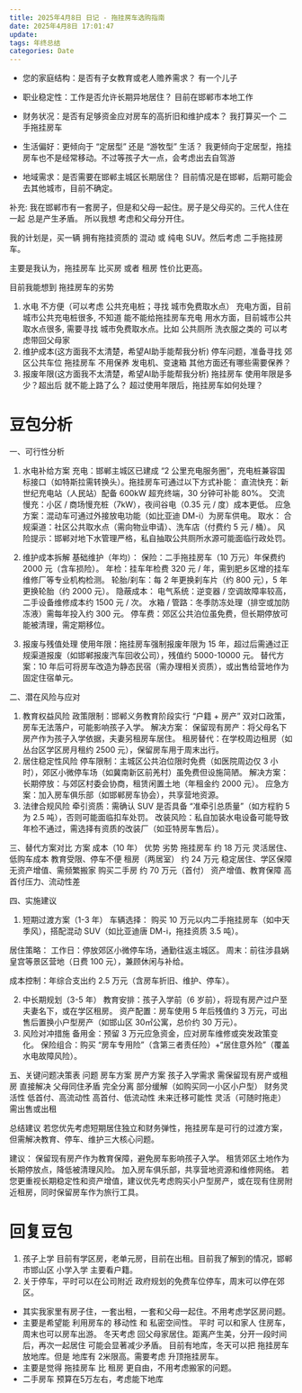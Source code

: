 ```yaml
---
title: 2025年4月8日 日记 - 拖挂房车选购指南
date: 2025年4月8日 17:01:47
update: 
tags: 年终总结
categories: Date
---
```

+ 您的家庭结构：是否有子女教育或老人赡养需求？
  有一个儿子

+ 职业稳定性：工作是否允许长期异地居住？
  目前在邯郸市本地工作

+ 财务状况：是否有足够资金应对房车的高折旧和维护成本？
  我打算买一个 二手拖挂房车

+ 生活偏好：更倾向于 “定居型” 还是 “游牧型” 生活？
  我更倾向于定居型，拖挂房车也不是经常移动。不过等孩子大一点，会考虑出去自驾游

+ 地域需求：是否需要在邯郸主城区长期居住？
  目前情况是在邯郸，后期可能会 去其他城市，目前不确定。


补充:
  我在邯郸市有一套房子，但是和父母一起住。房子是父母买的。三代人住在一起 总是产生矛盾。
  所以我想 考虑和父母分开住。

  我的计划是，买一辆 拥有拖挂资质的 混动 或 纯电 SUV。然后考虑 二手拖挂房车。

  主要是我认为，拖挂房车 比买房 或者 租房 性价比更高。

  目前我能想到 拖挂房车的劣势
  1. 水电 不方便（可以考虑 公共充电桩；寻找 城市免费取水点）
    充电方面，目前城市公共充电桩很多, 不知道 能不能给拖挂房车充电
    用水方面，目前城市公共取水点很多, 需要寻找 城市免费取水点。比如 公共厕所
    洗衣服之类的 可以考虑带回父母家
  2. 维护成本(这方面我不太清楚，希望AI助手能帮我分析)
    停车问题，准备寻找 郊区公共车位
    拖挂房车 不用保养 发电机、变速箱
    其他方面还有哪些需要保养？
  3. 报废年限(这方面我不太清楚，希望AI助手能帮我分析)
    拖挂房车 使用年限是多少？超出后 就不能上路了么？
    超过使用年限后，拖挂房车如何处理？

# 豆包分析
一、可行性分析
1. 水电补给方案
充电：邯郸主城区已建成 “2 公里充电服务圈”，充电桩兼容国标接口（如特斯拉需转换头）。拖挂房车可通过以下方式补能：
直流快充：新世纪充电站（人民站）配备 600kW 超充终端，30 分钟可补能 80%。
交流慢充：小区 / 商场慢充桩（7kW），夜间谷电（0.35 元 / 度）成本更低。
应急方案：混动车可通过外接放电功能（如比亚迪 DM-i）为房车供电。
取水：
合规渠道：社区公共取水点（需向物业申请）、洗车店（付费约 5 元 / 桶）。
风险提示：邯郸对地下水管理严格，私自抽取公共厕所水源可能面临行政处罚。

2. 维护成本拆解
基础维护（年均）：
    保险：二手拖挂房车（10 万元）年保费约 2000 元（含车损险）。
    年检：挂车年检费 320 元 / 年，需到肥乡区增的挂车维修厂等专业机构检测。
    轮胎/刹车：每 2 年更换刹车片（约 800 元），5 年更换轮胎（约 2000 元）。
隐蔽成本：
    电气系统：逆变器 / 空调故障率较高，二手设备维修成本约 1500 元 / 次。
    水箱 / 管路：冬季防冻处理（排空或加防冻液）需每年投入约 300 元。
    停车费：郊区公共泊位虽免费，但长期停放可能被清理，需定期移位。

3. 报废与残值处理
使用年限：拖挂房车强制报废年限为 15 年，超过后需通过正规渠道报废（如邯郸报废汽车回收公司），残值约 5000-10000 元。
替代方案：10 年后可将房车改造为静态民宿（需办理相关资质），或出售给营地作为固定住宿单元。

二、潜在风险与应对
1. 教育权益风险
政策限制：邯郸义务教育阶段实行 “户籍 + 房产” 双对口政策，房车无法落户，可能影响孩子入学。
解决方案：
保留现有房产：将父母名下房产作为孩子入学依据，夫妻另租房车居住。
租房替代：在学校周边租房（如丛台区学区房月租约 2500 元），保留房车用于周末出行。
2. 居住稳定性风险
停车限制：主城区公共泊位限时免费（如医院周边仅 3 小时），郊区小微停车场（如冀南新区前羌村）虽免费但设施简陋。
解决方案：
长期停放：与郊区村委会协商，租赁闲置土地（年租金约 2000 元）。
应急方案：加入房车俱乐部（如邯郸房车协会），共享营地资源。
3. 法律合规风险
牵引资质：需确认 SUV 是否具备 “准牵引总质量”（如方程豹 5 为 2.5 吨），否则可能面临扣车处罚。
改装风险：私自加装水电设备可能导致年检不通过，需选择有资质的改装厂（如亚特房车售后）。

三、替代方案对比
方案            成本（10 年）       优势                 劣势
拖挂房车        约 18 万元      灵活居住、低购车成本    教育受限、停车不便
租房（两居室）   约 24 万元      稳定居住、学区保障     无资产增值、需频繁搬家
购买二手房      约 70 万元（首付） 资产增值、教育保障   高首付压力、流动性差

四、实施建议
1. 短期过渡方案（1-3 年）
车辆选择：
    购买 10 万元以内二手拖挂房车（如中天季风），搭配混动 SUV（如比亚迪唐 DM-i，拖挂资质 3.5 吨）。

居住策略：
    工作日：停放郊区小微停车场，通勤往返主城区。
    周末：前往涉县娲皇宫等景区营地（日费 100 元），兼顾休闲与补给。

成本控制：年综合支出约 2.5 万元（含房车折旧、维护、停车）。

2. 中长期规划（3-5 年）
    教育安排：孩子入学前（6 岁前），将现有房产过户至夫妻名下，或在学区租房。
    资产配置：房车使用 5 年后残值约 3 万元，可出售后置换小户型房产（如邯山区 30㎡公寓，总价约 30 万元）。
3. 风险对冲措施
    备用金：预留 3 万元应急资金，应对房车维修或突发政策变化。
    保险组合：购买 “房车专用险”（含第三者责任险）+“居住意外险”（覆盖水电故障风险）。

五、关键问题决策表
问题             房车方案                 房产方案
孩子入学需求    需保留现有房产或租房    直接解决
父母同住矛盾    完全分离               部分缓解（如购买同一小区小户型）
财务灵活性      低首付、高流动性        高首付、低流动性
未来迁移可能性  灵活（可随时拖走）      需出售或出租

总结建议
若您优先考虑短期居住独立和财务弹性，拖挂房车是可行的过渡方案，但需解决教育、停车、维护三大核心问题。

建议：
保留现有房产作为教育保障，避免房车影响孩子入学。
租赁郊区土地作为长期停放点，降低被清理风险。
加入房车俱乐部，共享营地资源和维修网络。
若您更重视长期稳定性和资产增值，建议优先考虑购买小户型房产，或在现有住房附近租房，同时保留房车作为旅行工具。


# 回复豆包
1. 孩子上学
    目前有学区房，老单元房，目前在出租。目前我了解到的情况，邯郸市邯山区 小学入学 主要看户籍。
2. 关于停车，平时可以在公司附近 政府规划的免费车位停车，周末可以停在郊区。

+ 其实我家里有房子住，一套出租，一套和父母一起住。不用考虑学区房问题。
+ 主要是希望能 利用房车的 移动性 和 私密空间性。
    平时 可以和家人 住房车，周末也可以房车出游。
    冬天考虑 回父母家居住。距离产生美，分开一段时间后，再次一起居住 可能会显著减少矛盾。
    目前有地库，冬天可以把 拖挂房车 放地库。但是 地库有 2米限高。需要考虑 升顶拖挂房车。
+ 主要是觉得 拖挂房车 比 租房 更自由，不用考虑搬家的问题。
+ 二手房车 预算在5万左右，考虑能下地库
